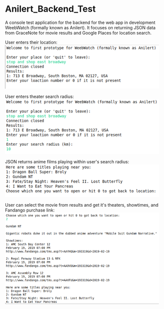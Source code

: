 # Anilert_Backend_Test
A console test application for the backend for the web app in development WeebWatch (formally known as Anilert). It focuses on 
returning JSON data from GraceNote for movie results and Google Places for location search.

User enters their location:
![alt text](https://github.com/Peter-White/Anilert_Backend_Test/blob/master/screenshots/PlaceSearch.png "User Location")

User enters theater search radius:
![alt text](https://github.com/Peter-White/Anilert_Backend_Test/blob/master/screenshots/Radius.png "Search Radius")

JSON returns anime films playing within user's search radius:
![alt text](https://github.com/Peter-White/Anilert_Backend_Test/blob/master/screenshots/AnimeResults.png "Anime Results")

User can select the movie from results and get it's theaters, showtimes, and Fandango purchase link:
![alt text](https://github.com/Peter-White/Anilert_Backend_Test/blob/master/screenshots/AnimeSelectionResults.png "Anime showtimes")